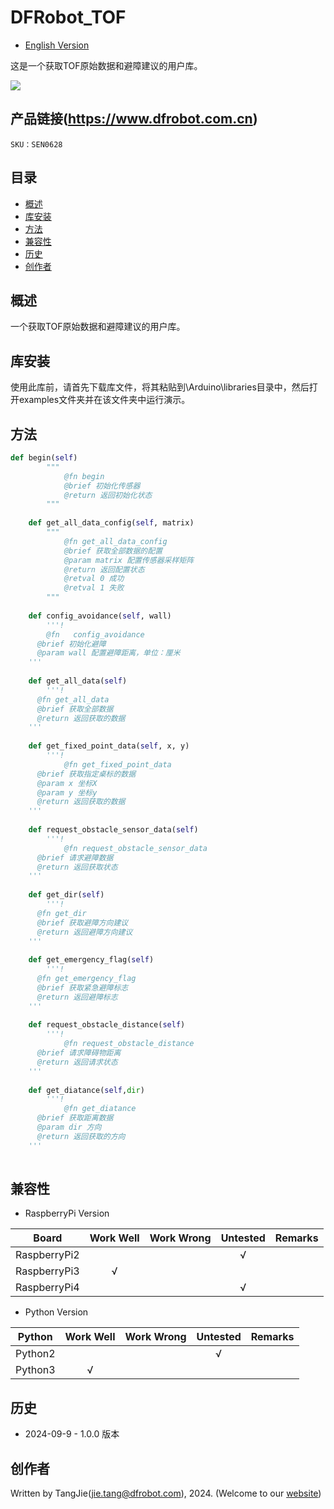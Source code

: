 # DFRobot_TOF
- [English Version](./README.md)

这是一个获取TOF原始数据和避障建议的用户库。

![](./resources/images/SEN0628.png)

## 产品链接(https://www.dfrobot.com.cn)

    SKU：SEN0628

## 目录

* [概述](#概述)
* [库安装](#库安装)
* [方法](#方法)
* [兼容性](#兼容性y)
* [历史](#历史)
* [创作者](#创作者)

## 概述
  一个获取TOF原始数据和避障建议的用户库。

## 库安装

使用此库前，请首先下载库文件，将其粘贴到\Arduino\libraries目录中，然后打开examples文件夹并在该文件夹中运行演示。

## 方法

```python
def begin(self)
		"""
			@fn begin
			@brief 初始化传感器
			@return 返回初始化状态
		"""
  
	def get_all_data_config(self, matrix)
		"""
			@fn get_all_data_config
			@brief 获取全部数据的配置
			@param matrix 配置传感器采样矩阵
			@return 返回配置状态
			@retval 0 成功
			@retval 1 失败
		"""
  
	def config_avoidance(self, wall)
		'''!
    	@fn   config_avoidance
      @brief 初始化避障
      @param wall 配置避障距离，单位：厘米
    '''
      
	def get_all_data(self)
		'''!
      @fn get_all_data
      @brief 获取全部数据
      @return 返回获取的数据
    '''
    
	def get_fixed_point_data(self, x, y)
		'''!
			@fn get_fixed_point_data
      @brief 获取指定桌标的数据
      @param x 坐标X
      @param y 坐标y
      @return 返回获取的数据
    '''
    
	def request_obstacle_sensor_data(self)
		'''!
			@fn request_obstacle_sensor_data
      @brief 请求避障数据
      @return 返回获取状态
    '''
    
	def get_dir(self)
		'''!
      @fn get_dir
      @brief 获取避障方向建议
      @return 返回避障方向建议
    '''
    
	def get_emergency_flag(self)
		'''!
      @fn get_emergency_flag
      @brief 获取紧急避障标志
      @return 返回避障标志
    '''
    
	def request_obstacle_distance(self)
		'''!
			@fn request_obstacle_distance
      @brief 请求障碍物距离
      @return 返回请求状态
    '''
    
	def get_diatance(self,dir)
		'''!
			@fn get_diatance
      @brief 获取距离数据
      @param dir 方向
      @return 返回获取的方向
    '''
  
```

## 兼容性

* RaspberryPi Version

| Board        | Work Well | Work Wrong | Untested | Remarks |
| ------------ | :-------: | :--------: | :------: | ------- |
| RaspberryPi2 |           |            |    √     |         |
| RaspberryPi3 |     √     |            |          |         |
| RaspberryPi4 |           |            |     √    |         |

* Python Version

| Python  | Work Well | Work Wrong | Untested | Remarks |
| ------- | :-------: | :--------: | :------: | ------- |
| Python2 |           |            |    √     |         |
| Python3 |     √     |            |          |         |


## 历史

- 2024-09-9 - 1.0.0 版本

## 创作者

Written by TangJie(jie.tang@dfrobot.com), 2024. (Welcome to our [website](https://www.dfrobot.com/))






